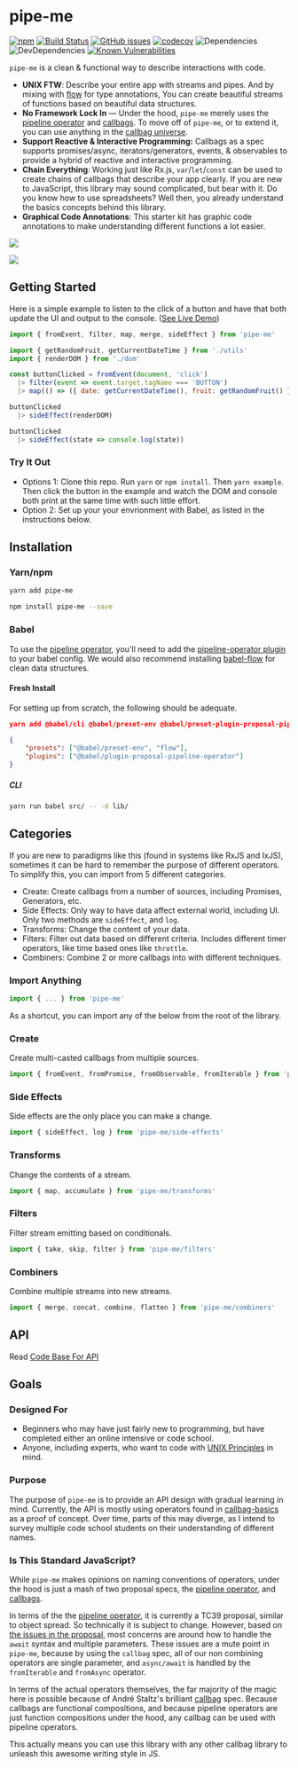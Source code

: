 # pipe-me

[![npm](https://img.shields.io/npm/v/pipe-me.svg)]()
[![Build Status](https://travis-ci.org/sartaj/pipe-me.svg?branch=master)](https://travis-ci.org/sartaj/pipe-me)
[![GitHub issues](https://img.shields.io/github/issues/sartaj/pipe-me.svg)](https://github.com/sartaj/pipe-me/issues)
[![codecov](https://codecov.io/gh/sartaj/pipe-me/branch/master/graph/badge.svg)](https://codecov.io/gh/sartaj/pipe-me)
![Dependencies](https://img.shields.io/david/sartaj/pipe-me.svg)
![DevDependencies](https://img.shields.io/david/dev/sartaj/pipe-me.svg)
[![Known Vulnerabilities](https://snyk.io/test/github/sartaj/pipe-me/badge.svg)](https://snyk.io/test/github/sartaj/pipe-me)

`pipe-me` is a clean & functional way to describe interactions with code.

* **UNIX FTW**: Describe your entire app with streams and pipes. And by mixing with [flow](https://flow.org/) for type annotations, You can create beautiful streams of functions based on beautiful data structures.
* **No Framework Lock In** — Under the hood, `pipe-me` merely uses the [pipeline operator](https://github.com/tc39/proposal-pipeline-operator) and [callbags](https://github.com/callbag/callbag). To move off of `pipe-me`, or to extend it, you can use anything in the [callbag universe](https://github.com/callbag/callbag/wiki).
* **Support Reactive & Interactive Programming:** Callbags as a spec supports promises/async, iterators/generators, events, & observables to provide a hybrid of reactive and interactive programming.
* **Chain Everything**: Working just like Rx.js, `var`/`let`/`const` can be used to create chains of callbags that describe your app clearly. If you are new to JavaScript, this library may sound complicated, but bear with it. Do you know how to use spreadsheets? Well then, you already understand the basics concepts behind this library.
* **Graphical Code Annotations**: This starter kit has graphic code annotations to make understanding different functions a lot easier.

![](http://sartaj.me/pipe-me/assets/readme/concat.png)

![](http://sartaj.me/pipe-me/assets/readme/flatten.gif)

## Getting Started

Here is a simple example to listen to the click of a button and have that both update the UI and output to the console. ([See Live Demo](http://sartaj.me/pipe-me/examples/convert-fruit/))

```javascript
import { fromEvent, filter, map, merge, sideEffect } from 'pipe-me'

import { getRandomFruit, getCurrentDateTime } from './utils'
import { renderDOM } from './dom'

const buttonClicked = fromEvent(document, 'click')
  |> filter(event => event.target.tagName === 'BUTTON')
  |> map(() => ({ date: getCurrentDateTime(), fruit: getRandomFruit() }))

buttonClicked
  |> sideEffect(renderDOM)

buttonClicked
  |> sideEffect(state => console.log(state))
```

### Try It Out

* Options 1: Clone this repo. Run `yarn` or `npm install`. Then `yarn example`. Then click the button in the example and watch the DOM and console both print at the same time with such little effort.
* Option 2: Set up your your envrionment with Babel, as listed in the instructions below.

## Installation

### Yarn/npm

```bash
yarn add pipe-me
```

```bash
npm install pipe-me --save
```

### Babel

To use the [pipeline operator](https://github.com/tc39/proposal-pipeline-operator), you'll need to add the [pipeline-operator plugin](https://github.com/babel/babel/tree/master/packages/babel-plugin-proposal-pipeline-operator) to your babel config. We would also recommend installing [babel-flow](http://flow.org) for clean data structures.

#### Fresh Install

For setting up from scratch, the following should be adequate.

```json
yarn add @babel/cli @babel/preset-env @babel/preset-plugin-proposal-pipeline babel-preset-flow  --dev
```

```json
{
    "presets": ["@babel/preset-env", "flow"],
    "plugins": ["@babel/plugin-proposal-pipeline-operator"]
}
```

##### CLI

```bash
yarn run babel src/ -- -d lib/
```

## Categories

If you are new to paradigms like this (found in systems like RxJS and IxJS), sometimes it can be hard to remember the purpose of different operators. To simplify this, you can import from 5 different categories.

* Create: Create callbags from a number of sources, including Promises, Generators, etc.
* Side Effects: Only way to have data affect external world, including UI. Only two methods are `sideEffect`, and `log`.
* Transforms: Change the content of your data.
* Filters: Filter out data based on different criteria. Includes different timer operators, like time based ones like `throttle`.
* Combiners: Combine 2 or more callbags into with different techniques.

### Import Anything

```js
import { ... } from 'pipe-me'
```

As a shortcut, you can import any of the below from the root of the library.

### Create

Create multi-casted callbags from multiple sources.

```js
import { fromEvent, fromPromise, fromObservable, fromIterable } from 'pipe-me/create'
```

### Side Effects

Side effects are the only place you can make a change.

```js
import { sideEffect, log } from 'pipe-me/side-effects'
```

### Transforms

Change the contents of a stream.

```js
import { map, accumulate } from 'pipe-me/transforms'
```

### Filters

Filter stream emitting based on conditionals.

```js
import { take, skip, filter } from 'pipe-me/filters'
```

### Combiners

Combine multiple streams into new streams.

```js
import { merge, concat, combine, flatten } from 'pipe-me/combiners'
```

## API

Read [Code Base For API](https://github.com/sartaj/pipe-me/blob/master/index.js)

## Goals

### Designed For

* Beginners who may have just fairly new to programming, but have completed either an online intensive or code school.
* Anyone, including experts, who want to code with [UNIX Principles](http://www.faqs.org/docs/artu/ch01s06.html) in mind.

### Purpose

The purpose of `pipe-me` is to provide an API design with gradual learning in mind. Currently, the API is mostly using operators found in [callbag-basics](https://github.com/staltz/callbag-basics) as a proof of concept. Over time, parts of this may diverge, as I intend to survey multiple code school students on their understanding of different names.

### Is This Standard JavaScript?

While `pipe-me` makes opinions on naming conventions of operators, under the hood is just a mash of two proposal specs, the [pipeline operator](https://github.com/tc39/proposal-pipeline-operator), and [callbags](https://github.com/callbag/callbag). 

In terms of the the [pipeline operator](https://github.com/tc39/proposal-pipeline-operator), it is currently a TC39 proposal, similar to object spread. So technically it is subject to change. However, based on [the issues in the proposal](https://github.com/tc39/proposal-pipeline-operator/issues), most concerns are around how to handle the `await` syntax and multiple parameters. These issues are a mute point in `pipe-me`, because by using the `callbag` spec, all of our non combining operators are single parameter, and `async/await` is handled by the `fromIterable` and `fromAsync` operator.

In terms of the actual operators themselves, the far majority of the magic here is possible because of André Staltz's brilliant [callbag](https://github.com/callbag/callbag) spec. Because callbags are functional compositions, and because pipeline operators are just function compositions under the hood, any callbag can be used with pipeline operators.

This actually means you can use this library with any other callbag library to unleash this awesome writing style in JS.
